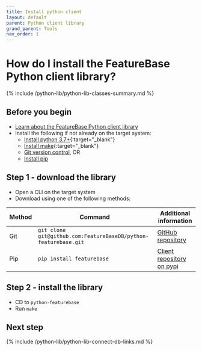 ```yaml
---
title: Install python client
layout: default
parent: Python client library
grand_parent: Tools
nav_order: 1
---
```

# How do I install the FeatureBase Python client library?

{% include /python-lib/python-lib-classes-summary.md %}

## Before you begin

* [Learn about the FeatureBase Python client library](/docs/tools/python-client-library/python-client-home)
* Install the following if not already on the target system:
  * [Install python 3.7+](https://www.python.org/downloads/){:target="_blank"}
  * [Install make](https://www.gnu.org/software/make/){:target="_blank"}
  * [Git version control](https://git-scm.com/book/en/v2/Getting-Started-Installing-Git), OR
  * [Install pip](https://pip.pypa.io/en/stable/installation/)

## Step 1 - download the library

* Open a CLI on the target system
* Download using one of the following methods:

| Method | Command | Additional information |
|---|---|---|
| Git | `git clone git@github.com:FeatureBaseDB/python-featurebase.git` | [GitHub repository](https://github.com/FeatureBaseDB/python-featurebase) |
| Pip | `pip install featurebase` | [Client repository on pypi](https://pypi.org/project/featurebase/) |

## Step 2 - install the library

* CD to `python-featurebase`
* Run `make`

## Next step

{% include /python-lib/python-lib-connect-db-links.md %}
